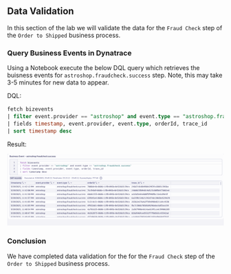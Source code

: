 ## Data Validation

In this section of the lab we will validate the data for the `Fraud Check` step of the `Order to Shipped` business process.

### Query Business Events in Dynatrace

Using a Notebook execute the below DQL query which retrieves the buisness events for `astroshop.fraudcheck.success` step.  Note, this may take 3-5 minutes for new data to appear.

DQL:
```sql
fetch bizevents
| filter event.provider == "astroshop" and event.type == "astroshop.fraudcheck.success"
| fields timestamp, event.provider, event.type, orderId, trace_id
| sort timestamp desc
```

Result:

![DQL Query](../../../assets/images/03_bizevents_logs_fraudcheck_data_validation_dql.png)

### Conclusion

We have completed data validation for the for the `Fraud Check` step of the `Order to Shipped` business process.